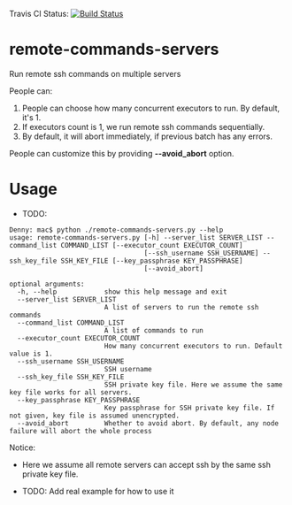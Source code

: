 Travis CI Status: [![Build Status](https://travis-ci.org/DennyZhang/remote-commands-servers.svg?branch=master)](https://travis-ci.org/DennyZhang/remote-commands-servers)

# remote-commands-servers
Run remote ssh commands on multiple servers

People can:
1. People can choose how many concurrent executors to run. By default, it's 1.
2. If executors count is 1, we run remote ssh commands sequentially.
3. By default, it will abort immediately, if previous batch has any errors. 

People can customize this by providing **--avoid_abort** option.

# Usage
- TODO:
```
Denny: mac$ python ./remote-commands-servers.py --help
usage: remote-commands-servers.py [-h] --server_list SERVER_LIST --command_list COMMAND_LIST [--executor_count EXECUTOR_COUNT]
                                  [--ssh_username SSH_USERNAME] --ssh_key_file SSH_KEY_FILE [--key_passphrase KEY_PASSPHRASE]
                                  [--avoid_abort]

optional arguments:
  -h, --help            show this help message and exit
  --server_list SERVER_LIST
                        A list of servers to run the remote ssh commands
  --command_list COMMAND_LIST
                        A list of commands to run
  --executor_count EXECUTOR_COUNT
                        How many concurrent executors to run. Default value is 1.
  --ssh_username SSH_USERNAME
                        SSH username
  --ssh_key_file SSH_KEY_FILE
                        SSH private key file. Here we assume the same key file works for all servers.
  --key_passphrase KEY_PASSPHRASE
                        Key passphrase for SSH private key file. If not given, key file is assumed unencrypted.
  --avoid_abort         Whether to avoid abort. By default, any node failure will abort the whole process
```

Notice:
- Here we assume all remote servers can accept ssh by the same ssh private key file.

- TODO: Add real example for how to use it
